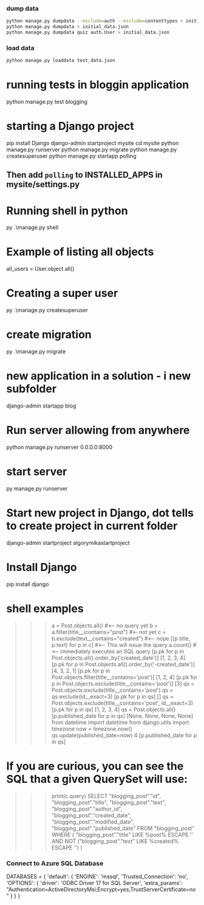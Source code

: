 ### dump data
```bash
python manage.py dumpdata --exclude=auth --exclude=contenttypes > initial_data.json
python manage.py dumpdata > initial_data.json
python manage.py dumpdata quiz auth.User > initial_data.json
```

### load data
```bash
python manage.py loaddata test_data.json
```

# running tests in bloggin application
python manage.py test blogging

# starting a Django project
pip install Django
django-admin startproject mysite
cd mysite
python manage.py runserver
python manage.py migrate
python manage.py createsuperuser
python manage.py startapp polling
## Then add `polling` to INSTALLED_APPS in mysite/settings.py

# Running shell in python
py .\manage.py shell

# Example of listing all objects
all_users = User.object.all()

# Creating a super user
py .\manage.py createsuperuser

# create migration
py .\manage.py migrate

# new application in a solution - i new subfolder
django-admin startapp blog

# Run server allowing from anywhere
python manage.py runserver 0.0.0.0:8000

# start server
py manage.py runserver

# Start new project in Django, dot tells to create project in current folder
django-admin startproject algorymikastartproject 

# Install Django
pip install django

# shell examples
>>> a = Post.objects.all()  #<-- no query yet
>>> b = a.filter(title__icontains="post")  #<- not yet
>>> c = b.exclude(text__contains="created")  #<-- nope
>>> [(p.title, p.text) for p in c]  #<-- This will issue the query
>>> a.count()  #<-- immediately executes an SQL query
>>> [p.pk for p in Post.objects.all().order_by('created_date')]
    [1, 2, 3, 4]
>>> [p.pk for p in Post.objects.all().order_by('-created_date')]
    [4, 3, 2, 1]
>>> [p.pk for p in Post.objects.filter(title__contains='post')]
    [1, 2, 4]
>>> [p.pk for p in Post.objects.exclude(title__contains='post')]
    [3]
>>> qs = Post.objects.exclude(title__contains='post')
>>> qs = qs.exclude(id__exact=3)
>>> [p.pk for p in qs]
    []
>>> qs = Post.objects.exclude(title__contains='post', id__exact=3)
>>> [p.pk for p in qs]
    [1, 2, 3, 4]
>>> qs = Post.objects.all()
>>> [p.published_date for p in qs]
    [None, None, None, None]
>>> from datetime import datetime
>>> from django.utils import timezone
>>> now = timezone.now()
>>> qs.update(published_date=now)
    4
>>> [p.published_date for p in qs]

# If you are curious, you can see the SQL that a given QuerySet will use:
>>> print(c.query)
   SELECT "blogging_post"."id", "blogging_post"."title", "blogging_post"."text",
          "blogging_post"."author_id", "blogging_post"."created_date",
          "blogging_post"."modified_date", "blogging_post"."published_date"
   FROM "blogging_post"
   WHERE (
       "blogging_post"."title" LIKE %post% ESCAPE '\'
       AND NOT ("blogging_post"."text" LIKE %created% ESCAPE '\')
   )
  
### Connect to Azure SQL Database
  DATABASES = {
    'default': {
         'ENGINE': 'mssql',
         'Trusted_Connection': 'no', 
         'OPTIONS': { 
             'driver': 'ODBC Driver 17 for SQL Server', 
             'extra_params': "Authentication=ActiveDirectoryMsi;Encrypt=yes;TrustServerCertificate=no" }
     }
}
 
